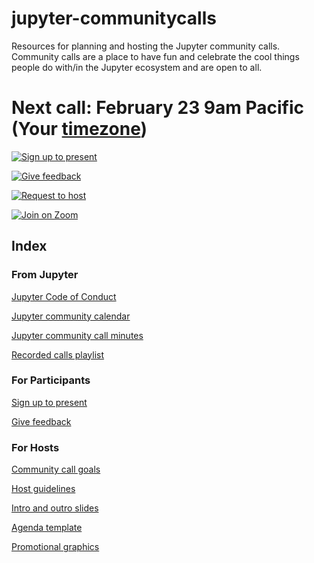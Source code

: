 # jupyter-communitycalls
Resources for planning and hosting the Jupyter community calls. Community calls are a place to have fun and celebrate the cool things people do with/in the Jupyter ecosystem and are open to all.

# Next call: February 23 9am Pacific (Your [timezone](https://arewemeetingyet.com/Los%20Angeles/2021-02-23/09:00/Jupyter%20Community%20Call))

[![Sign up to present](https://img.shields.io/badge/-Sign%20up%20to%20present-orange)](https://hackmd.io/WZ9DCwZrQummM89-k3bC0A)

[![Give feedback](https://img.shields.io/badge/-Give%20feedback-blue)](https://docs.google.com/forms/d/e/1FAIpQLScwfYswVhafS9PVIoQYepIExq3f-FP7EmsAFULCiTIgc7mRSA/viewform?usp=sf_link)

[![Request to host](https://img.shields.io/badge/-Request%20to%20host-blueviolet)](https://gitter.im/isabela-pf)

[![Join on Zoom](https://img.shields.io/badge/-Join%20on%20Zoom-brightgreen)](https://gitter.im/isabela-pf)

## Index

### From Jupyter
[Jupyter Code of Conduct](https://jupyter.org/conduct)

[Jupyter community calendar](https://jupyter.readthedocs.io/en/latest/community/content-community.html#jupyter-community-meetings)

[Jupyter community call minutes](https://jupyter.readthedocs.io/en/latest/community/community-call-notes/index.html)

[Recorded calls playlist](https://www.youtube.com/playlist?list=PLUrHeD2K9Cmkoamm4NjLmvXC4Y6E1o8SP)

### For Participants
[Sign up to present](https://hackmd.io/l2yBruUATC6yH4F2gOUPgw)

[Give feedback](https://docs.google.com/forms/d/e/1FAIpQLScwfYswVhafS9PVIoQYepIExq3f-FP7EmsAFULCiTIgc7mRSA/viewform?usp=sf_link)

### For Hosts

[Community call goals](https://github.com/isabela-pf/jupyter-communitycalls/blob/main/goals.md)

[Host guidelines](https://github.com/isabela-pf/jupyter-communitycalls/blob/main/host-guidelines.md)

[Intro and outro slides](https://docs.google.com/presentation/d/12pZhmydKwpGGq9iPaRPoBz7YgNBkVRbloYSxySrCTI4/edit?usp=sharing)

[Agenda template](https://github.com/isabela-pf/jupyter-communitycalls/blob/main/agenda-template.md)

[Promotional graphics](https://docs.google.com/presentation/d/1qaDtW_EluCBI9EFUueFDjLGoG3XxfzqbfFdAKmKPEwo/edit?usp=sharing)
